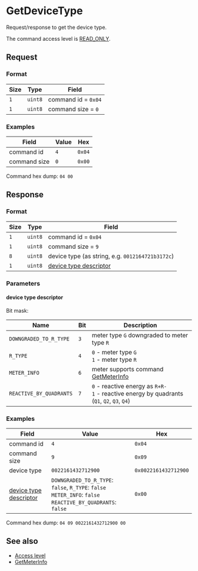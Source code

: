 # GetDeviceType

Request/response to get the device type.

The command access level is [READ_ONLY](../basics.md#command-access-level).


## Request

### Format

| Size | Type    | Field               |
| ---- | ------- | ------------------- |
| `1`  | `uint8` | command id = `0x04` |
| `1`  | `uint8` | command size = `0`  |

### Examples

| Field        | Value | Hex    |
| ------------ | ----- | ------ |
| command id   | `4`   | `0x04` |
| command size | `0`   | `0x00` |

Command hex dump: `04 00`


## Response

### Format

| Size | Type    | Field                                             |
| ---- | ------- | ------------------------------------------------- |
| `1`  | `uint8` | command id = `0x04`                               |
| `1`  | `uint8` | command size = `9`                                |
| `8`  | `uint8` | device type (as string, e.g. `0012164721b3172c`)  |
| `1`  | `uint8` | [device type descriptor](#device-type-descriptor) |

### Parameters

#### **device type descriptor**

Bit mask:

| Name                    | Bit | Description                                                                                     |
| ----------------------- | --- | ----------------------------------------------------------------------------------------------- |
| `DOWNGRADED_TO_R_TYPE`  | `3` | meter type `G` downgraded to meter type `R`                                                     |
| `R_TYPE`                | `4` | `0` - meter type `G`<br>`1` - meter type `R`                                                    |
| `METER_INFO`            | `6` | meter supports command [GetMeterInfo](../../mtx1/commands/GetMeterInfo.md)                      |
| `REACTIVE_BY_QUADRANTS` | `7` | `0` - reactive energy as `R+R-`<br> `1` - reactive energy by quadrants (`Q1`, `Q2`, `Q3`, `Q4`) |

### Examples

| Field                                             | Value                                                                                                           | Hex                  |
| ------------------------------------------------- | --------------------------------------------------------------------------------------------------------------- | -------------------- |
| command id                                        | `4`                                                                                                             | `0x04`               |
| command size                                      | `9`                                                                                                             | `0x09`               |
| device type                                       | `0022161432712900`                                                                                              | `0x0022161432712900` |
| [device type descriptor](#device-type-descriptor) | `DOWNGRADED_TO_R_TYPE`: `false`, `R_TYPE`: `false`<br>`METER_INFO`: `false`<br>`REACTIVE_BY_QUADRANTS`: `false` | `0x00`               |

Command hex dump: `04 09 0022161432712900 00`


## See also

* [Access level](../basics.md#command-access-level)
* [GetMeterInfo](../../mtx1/commands/GetMeterInfo.md)
